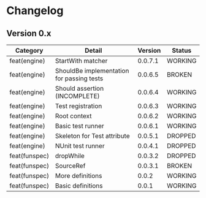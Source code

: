 ﻿# Changelog

## Version 0.x

| Category      | Detail                                    | Version | Status  |
| ------------- | ----------------------------------------- | ------- | ------- |
| feat(engine)  | StartWith matcher                         | 0.0.7.1 | WORKING |
| feat(engine)  | ShouldBe implementation for passing tests | 0.0.6.5 | BROKEN  |
| feat(engine)  | Should assertion (INCOMPLETE)             | 0.0.6.4 | WORKING |
| feat(engine)  | Test registration                         | 0.0.6.3 | WORKING |
| feat(engine)  | Root context                              | 0.0.6.2 | WORKING |
| feat(engine)  | Basic test runner                         | 0.0.6.1 | WORKING |
| feat(engine)  | Skeleton for Test attribute               | 0.0.5.1 | DROPPED |
| feat(engine)  | NUnit test runner                         | 0.0.4.1 | DROPPED |
| feat(funspec) | dropWhile                                 | 0.0.3.2 | DROPPED |
| feat(funspec) | SourceRef                                 | 0.0.3.1 | BROKEN  |
| feat(funspec) | More definitions                          | 0.0.2   | WORKING |
| feat(funspec) | Basic definitions                         | 0.0.1   | WORKING |
